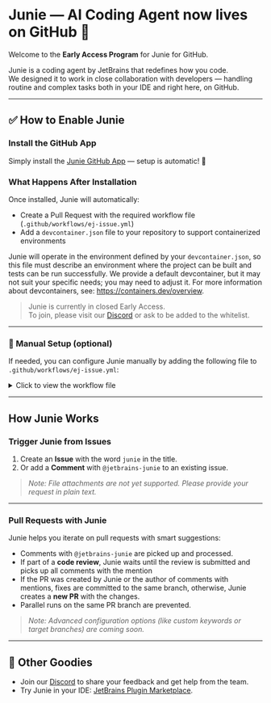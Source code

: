 # Junie — AI Coding Agent now lives on GitHub 🚀

Welcome to the **Early Access Program** for Junie for GitHub.

Junie is a coding agent by JetBrains that redefines how you code.  
We designed it to work in close collaboration with developers — handling routine and complex tasks both in your IDE and
right here, on GitHub.

---

## ✅ How to Enable Junie

### Install the GitHub App

Simply install the [Junie GitHub App](https://github.com/apps/jetbrains-junie) — setup is automatic! 💫

### What Happens After Installation

Once installed, Junie will automatically:

- Create a Pull Request with the required workflow file (`.github/workflows/ej-issue.yml`)
- Add a `devcontainer.json` file to your repository to support containerized environments

Junie will operate in the environment defined by your `devcontainer.json`, so this file must describe an environment where the project can be built and tests can be run successfully.
We provide a default devcontainer, but it may not suit your specific needs; you may need to adjust it.  For more information about devcontainers, see: https://containers.dev/overview.

> Junie is currently in closed Early Access.  
> To join, please visit our [Discord](https://jb.gg/junie/github) or ask to be added to the whitelist.

---

### 📝 Manual Setup (optional)

If needed, you can configure Junie manually by adding the following file to `.github/workflows/ej-issue.yml`:

<details>
<summary>Click to view the workflow file</summary>

```yaml
name: Junie
run-name: Junie run ${{ inputs.run_id }}

permissions:
  contents: write
  pull-requests: write
  packages: read

on:
  workflow_dispatch:
    inputs:
      run_id:
        description: "id of workflow process"
        required: true
      workflow_params:
        description: "stringified params"
        required: true

jobs:
  call-workflow-passing-data:
    uses: jetbrains-junie/junie-workflows/.github/workflows/ej-issue.yml@main
    with:
      workflow_params: ${{ inputs.workflow_params }}
```

</details>

---

## How Junie Works

### Trigger Junie from Issues

1. Create an **Issue** with the word `junie` in the title.
2. Or add a **Comment** with `@jetbrains-junie` to an existing issue.

> _Note: File attachments are not yet supported. Please provide your request in plain text._

---

### Pull Requests with Junie

Junie helps you iterate on pull requests with smart suggestions:

- Comments with `@jetbrains-junie` are picked up and processed.
- If part of a **code review**, Junie waits until the review is submitted and picks up all comments with the mention
- If the PR was created by Junie or the author of comments with mentions, fixes are committed to the same branch,
  otherwise, Junie creates a **new PR** with the changes.
- Parallel runs on the same PR branch are prevented.

> _Note: Advanced configuration options (like custom keywords or target branches) are coming soon._

---

## 🔧 Other Goodies

- Join our [Discord](https://jb.gg/junie/github) to share your feedback and get help from the team.
- Try Junie in your IDE: [JetBrains Plugin Marketplace](https://plugins.jetbrains.com/plugin/26104-jetbrains-junie-eap).
